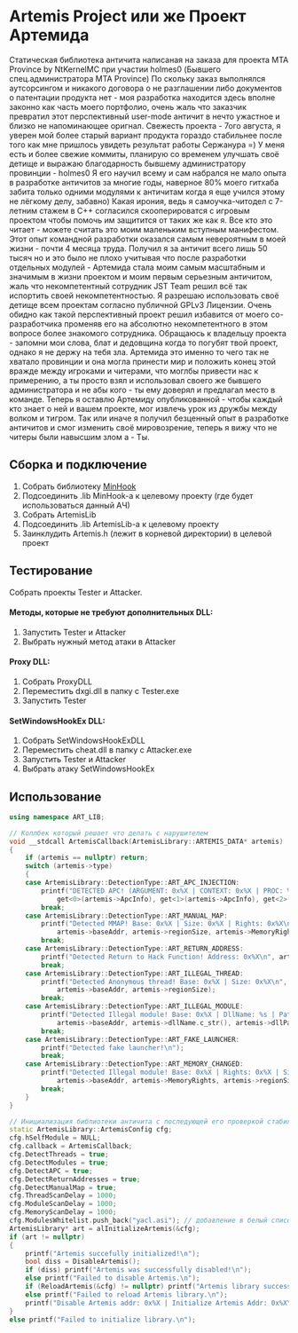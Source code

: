 # Artemis Project или же Проект Артемида

Статическая библиотека античита написаная на заказа для проекта MTA Province by NtKernelMC при участии holmes0 (Бывшего спец.администратора MTA Province)
По скольку заказ выполнялся аутсорсингом и никакого договора о не разглашении либо документов о патентации продукта нет - моя разработка находится здесь вполне законно как часть моего портфолио, очень жаль что заказчик превратил этот перспективный user-mode античит в нечто ужастное и близко не напоминающее оригнал.
Свежесть проекта - 7ого августа, я уверен мой более старый вариант продукта гораздо стабильнее после того как мне пришлось увидеть результат работы Сержанура =)
У меня есть и более свежие коммиты, планирую со временем улучшать своё детище и выражаю благодарность бывшему администратору провинции - holmes0
Я его научил всему и сам набрался не мало опыта в разработке античитов за многие годы, наверное 80% моего гитхаба забита только одними модулями к античитам когда я еще учился этому не лёгкому делу, забавно) Какая ирония, ведь я самоучка-читодел с 7-летним стажем в С++ согласился скооперироватся с игровым проектом чтобы помочь им защитится от таких же как я. Все кто это читает - можете считать это моим маленьким вступным манифестом. Этот опыт командной разработки оказался самым невероятным в моей жизни - почти 4 месяца труда.
Получил я за античит всего лишь 50 тысяч но и это было не плохо учитывая что после разработки отдельных модулей - Артемида стала моим самым масштабным и значимым в жизни проектом и моим первым серьезным античитом, жаль что некомпетентный сотрудник JST Team решил всё так испортить своей некомпетентностью.
Я разрешаю использовать своё детище всем проектам согласно публичной GPLv3 Лицензии. Очень обидно как такой перспективный проект решил избавится от моего со-разработчика променяв его на абсолютно некомпетентного в этом вопросе более знакомого сотрудника. Обращаюсь к владельцу проекта - запомни мои слова, блат и дедовщина когда то погубят твой проект, однако я не держу на тебя зла. Артемида это именно то чего так не хватало провинции и она могла принести мир и положить конец этой вражде между игроками и читерами, что 
моглбы привести нас к примерению, а ты просто взял и использовал своего же бывшего администратора и не абы кого - ты ему доверял и предлагал место в команде. Теперь я оставлю Артемиду опубликованной - чтобы каждый кто знает о ней и вашем проекте, мог извлечь урок из дружбы между волком и тигром. Так или иначе я получил безценный опыт в разработке античитов и смог изменить своё мировозрение, теперь я вижу что не читеры были навысшим злом а - Ты. 

## Сборка и подключение

1. Собрать библиотеку [MinHook](https://github.com/TsudaKageyu/minhook)
2. Подсоединить .lib MinHook-a к целевому проекту (где будет использоваться данный АЧ)
3. Собрать ArtemisLib
4. Подсоединить .lib ArtemisLib-a к целевому проекту
5. Заинклудить Artemis.h (лежит в корневой директории) в целевой проект

## Тестирование

Собрать проекты Tester и Attacker.

#### Методы, которые не требуют дополнительных DLL:

1. Запустить Tester и Attacker
2. Выбрать нужный метод атаки в Attacker

#### Proxy DLL:
1. Собрать ProxyDLL
2. Переместить dxgi.dll в папку с Tester.exe
3. Запустить Tester

#### SetWindowsHookEx DLL:
1. Собрать SetWindowsHookExDLL
2. Переместить cheat.dll в папку с Attacker.exe
3. Запустить Tester и Attacker
4. Выбрать атаку SetWindowsHookEx


## Использование

```cpp
using namespace ART_LIB;

// Коллбек который решает что делать с нарушителем
void __stdcall ArtemisCallback(ArtemisLibrary::ARTEMIS_DATA* artemis)
{
	if (artemis == nullptr) return;
	switch (artemis->type)
	{
	case ArtemisLibrary::DetectionType::ART_APC_INJECTION:
		printf("DETECTED APC! (ARGUMENT: 0x%X | CONTEXT: 0x%X | PROC: %s)\n",
			get<0>(artemis->ApcInfo), get<1>(artemis->ApcInfo), get<2>(artemis->ApcInfo));
		break;
	case ArtemisLibrary::DetectionType::ART_MANUAL_MAP:
		printf("Detected MMAP! Base: 0x%X | Size: 0x%X | Rights: 0x%X\n",
			artemis->baseAddr, artemis->regionSize, artemis->MemoryRights);
		break;
	case ArtemisLibrary::DetectionType::ART_RETURN_ADDRESS:
		printf("Detected Return to Hack Function! Address: 0x%X\n", artemis->baseAddr);
		break;
	case ArtemisLibrary::DetectionType::ART_ILLEGAL_THREAD:
		printf("Detected Anonymous thread! Base: 0x%X | Size: 0x%X\n",
			artemis->baseAddr, artemis->regionSize);
		break;
	case ArtemisLibrary::DetectionType::ART_ILLEGAL_MODULE:
		printf("Detected Illegal module! Base: 0x%X | DllName: %s | Path: %s | Size: %d\n",
			artemis->baseAddr, artemis->dllName.c_str(), artemis->dllPath.c_str(), artemis->regionSize);
		break;
	case ArtemisLibrary::DetectionType::ART_FAKE_LAUNCHER:
		printf("Detected fake launcher!\n");
		break;
	case ArtemisLibrary::DetectionType::ART_MEMORY_CHANGED:
		printf("Detected Illegal module! Base: 0x%X | Rights: 0x%X | Size: %d\n",
			artemis->baseAddr, artemis->MemoryRights, artemis->regionSize);
		break;
	}
}

// Инициализация библиотеки античита с последующей его проверкой стабильности к перезагрузкам и выключению
static ArtemisLibrary::ArtemisConfig cfg;
cfg.hSelfModule = NULL;
cfg.callback = ArtemisCallback;
cfg.DetectThreads = true;
cfg.DetectModules = true;
cfg.DetectAPC = true;
cfg.DetectReturnAddresses = true;
cfg.DetectManualMap = true;
cfg.ThreadScanDelay = 1000;
cfg.ModuleScanDelay = 1000;
cfg.MemoryScanDelay = 1000;
cfg.ModulesWhitelist.push_back("yacl.asi"); // добавление в белый список модуля у которого нет экспортов, дабы избежать ложно-положительный детект
ArtemisLibrary* art = alInitializeArtemis(&cfg);
if (art != nullptr)
{
    printf("Artemis succefully initialized!\n");
    bool diss = DisableArtemis();
    if (diss) printf("Artemis was successfully disabled!\n");
    else printf("Failed to disable Artemis.\n");
    if (ReloadArtemis(&cfg) != nullptr) printf("Artemis library successfully reloaded!\n");
    else printf("Failed to reload Artemis library.\n");
    printf("Disable Artemis addr: 0x%X | Initialize Artemis Addr: 0x%X\n", (DWORD)&DisableArtemis, (DWORD)&alInitializeArtemis);
}
else printf("Failed to initialize library.\n");
